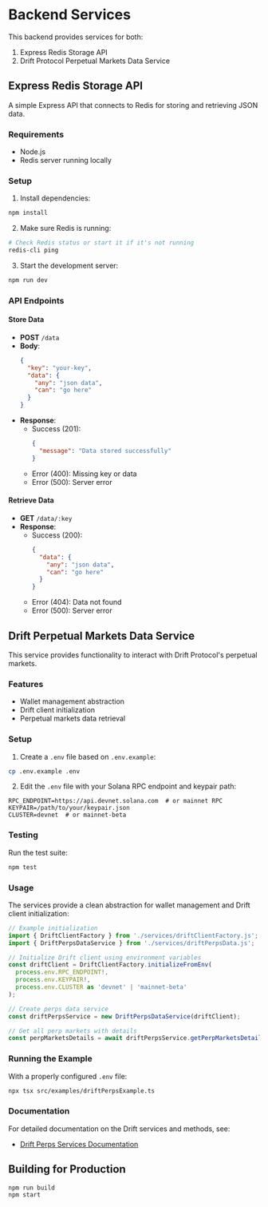 # Backend Services

This backend provides services for both:
1. Express Redis Storage API
2. Drift Protocol Perpetual Markets Data Service

## Express Redis Storage API

A simple Express API that connects to Redis for storing and retrieving JSON data.

### Requirements

- Node.js 
- Redis server running locally

### Setup

1. Install dependencies:
```bash
npm install
```

2. Make sure Redis is running:
```bash
# Check Redis status or start it if it's not running
redis-cli ping
```

3. Start the development server:
```bash
npm run dev
```

### API Endpoints

#### Store Data
- **POST** `/data`
- **Body**:
  ```json
  {
    "key": "your-key",
    "data": {
      "any": "json data",
      "can": "go here"
    }
  }
  ```
- **Response**: 
  - Success (201):
    ```json
    {
      "message": "Data stored successfully"
    }
    ```
  - Error (400): Missing key or data
  - Error (500): Server error

#### Retrieve Data
- **GET** `/data/:key`
- **Response**:
  - Success (200):
    ```json
    {
      "data": {
        "any": "json data",
        "can": "go here"
      }
    }
    ```
  - Error (404): Data not found
  - Error (500): Server error

## Drift Perpetual Markets Data Service

This service provides functionality to interact with Drift Protocol's perpetual markets.

### Features

- Wallet management abstraction
- Drift client initialization
- Perpetual markets data retrieval

### Setup

1. Create a `.env` file based on `.env.example`:
```bash
cp .env.example .env
```

2. Edit the `.env` file with your Solana RPC endpoint and keypair path:
```
RPC_ENDPOINT=https://api.devnet.solana.com  # or mainnet RPC
KEYPAIR=/path/to/your/keypair.json
CLUSTER=devnet  # or mainnet-beta
```

### Testing

Run the test suite:
```bash
npm test
```

### Usage

The services provide a clean abstraction for wallet management and Drift client initialization:

```typescript
// Example initialization
import { DriftClientFactory } from './services/driftClientFactory.js';
import { DriftPerpsDataService } from './services/driftPerpsData.js';

// Initialize Drift client using environment variables
const driftClient = DriftClientFactory.initializeFromEnv(
  process.env.RPC_ENDPOINT!,
  process.env.KEYPAIR!,
  process.env.CLUSTER as 'devnet' | 'mainnet-beta'
);

// Create perps data service
const driftPerpsService = new DriftPerpsDataService(driftClient);

// Get all perp markets with details
const perpMarketsDetails = await driftPerpsService.getPerpMarketsDetails();
```

### Running the Example

With a properly configured `.env` file:
```bash
npx tsx src/examples/driftPerpsExample.ts
```

### Documentation

For detailed documentation on the Drift services and methods, see:
- [Drift Perps Services Documentation](./src/docs/drift-perps-services.md)

## Building for Production
```bash
npm run build
npm start
```
